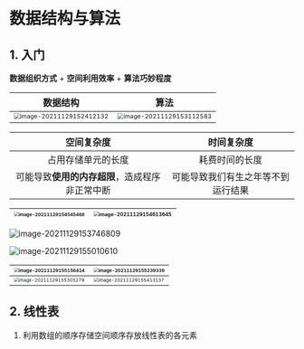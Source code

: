 <!-- ---
layout:     post
title:      数据结构与算法
date:       2021-11-28
author:     Kiana
header-img: img/post-bg-coffee.jpg
catalog: true
tags:
    - 学习资料
--- -->

# 数据结构与算法

## 1. 入门

**数据组织方式** + **空间利用效率** + **算法巧妙程度**

|                           数据结构                           |                             算法                             |
| :----------------------------------------------------------: | :----------------------------------------------------------: |
| <img src="https://gitee.com/Kiana-yx/pictures/raw/master/img/202111291524239.png" alt="image-20211129152412132" style="zoom: 67%;" /> | <img src="https://gitee.com/Kiana-yx/pictures/raw/master/img/202111291531662.png" alt="image-20211129153112583" style="zoom:67%;" /> |

|                   空间复杂度                   |             时间复杂度             |
| :--------------------------------------------: | :--------------------------------: |
|               占用存储单元的长度               |           耗费时间的长度           |
| 可能导致**使用的内存超限**，造成程序非正常中断 | 可能导致我们有生之年等不到运行结果 |



| <img src="https://gitee.com/Kiana-yx/pictures/raw/master/img/202111291545559.png" alt="image-20211129154545468" style="zoom:50%;" /> | <img src="https://gitee.com/Kiana-yx/pictures/raw/master/img/202111291546765.png" alt="image-20211129154613645" style="zoom:55%;" /> |
| ------------------------------------------------------------ | ------------------------------------------------------------ |

![image-20211129153746809](https://gitee.com/Kiana-yx/pictures/raw/master/img/202111291537851.png)

![image-20211129155010610](https://gitee.com/Kiana-yx/pictures/raw/master/img/202111291550665.png)

| <img src="https://gitee.com/Kiana-yx/pictures/raw/master/img/202111291551488.png" alt="image-20211129155156414" style="zoom: 50%;" /> | <img src="https://gitee.com/Kiana-yx/pictures/raw/master/img/202111291552399.png" alt="image-20211129155239339" style="zoom: 50%;" /> |
| ------------------------------------------------------------ | ------------------------------------------------------------ |
| <img src="https://gitee.com/Kiana-yx/pictures/raw/master/img/202111291553311.png" alt="image-20211129155305279" style="zoom: 50%;" /> | <img src="https://gitee.com/Kiana-yx/pictures/raw/master/img/202111291554197.png" alt="image-20211129155413137" style="zoom: 50%;" /> |

## 2. 线性表

1. 利用数组的顺序存储空间顺序存放线性表的各元素

